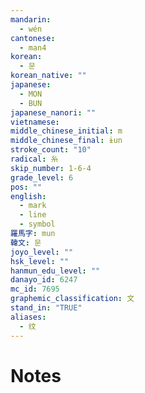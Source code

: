 ```yaml
---
mandarin:
  - wén
cantonese:
  - man4
korean:
  - 문
korean_native: ""
japanese:
  - MON
  - BUN
japanese_nanori: ""
vietnamese:
middle_chinese_initial: m
middle_chinese_final: ɨun
stroke_count: "10"
radical: 糸
skip_number: 1-6-4
grade_level: 6
pos: ""
english:
  - mark
  - line
  - symbol
羅馬字: mun
韓文: 문
joyo_level: ""
hsk_level: ""
hanmun_edu_level: ""
danayo_id: 6247
mc_id: 7695
graphemic_classification: 文
stand_in: "TRUE"
aliases:
  - 纹
---
```


# Notes
